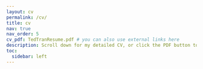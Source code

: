 ```yaml
---
layout: cv
permalink: /cv/
title: cv
nav: true
nav_order: 5
cv_pdf: TedTranResume.pdf # you can also use external links here
description: Scroll down for my detailed CV, or click the PDF button to download a 1-page variant.
toc:
  sidebar: left
---
```

